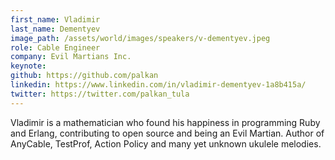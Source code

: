 ```yaml
---
first_name: Vladimir
last_name: Dementyev
image_path: /assets/world/images/speakers/v-dementyev.jpeg
role: Cable Engineer
company: Evil Martians Inc.
keynote:
github: https://github.com/palkan
linkedin: https://www.linkedin.com/in/vladimir-dementyev-1a8b415a/
twitter: https://twitter.com/palkan_tula
---
```


Vladimir is a mathematician who found his happiness in programming Ruby and Erlang, contributing to open source and being an Evil Martian. Author of AnyCable, TestProf, Action Policy and many yet unknown ukulele melodies.